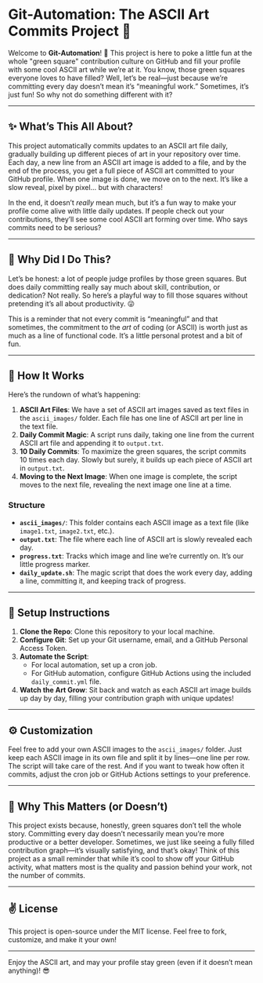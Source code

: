 # Git-Automation: The ASCII Art Commits Project 🎨

Welcome to **Git-Automation**! 🎉 This project is here to poke a little fun at the whole "green square" contribution culture on GitHub and fill your profile with some cool ASCII art while we’re at it. You know, those green squares everyone loves to have filled? Well, let’s be real—just because we’re committing every day doesn’t mean it’s “meaningful work.” Sometimes, it’s just fun! So why not do something different with it?

---

## ✨ What’s This All About?

This project automatically commits updates to an ASCII art file daily, gradually building up different pieces of art in your repository over time. Each day, a new line from an ASCII art image is added to a file, and by the end of the process, you get a full piece of ASCII art committed to your GitHub profile. When one image is done, we move on to the next. It’s like a slow reveal, pixel by pixel… but with characters!

In the end, it doesn’t *really* mean much, but it’s a fun way to make your profile come alive with little daily updates. If people check out your contributions, they’ll see some cool ASCII art forming over time. Who says commits need to be serious?

---

## 🌟 Why Did I Do This?

Let’s be honest: a lot of people judge profiles by those green squares. But does daily committing really say much about skill, contribution, or dedication? Not really. So here’s a playful way to fill those squares without pretending it’s all about productivity. 😜

This is a reminder that not every commit is “meaningful” and that sometimes, the commitment to the *art* of coding (or ASCII) is worth just as much as a line of functional code. It’s a little personal protest and a bit of fun.

---

## 🤔 How It Works

Here’s the rundown of what’s happening:

1. **ASCII Art Files**: We have a set of ASCII art images saved as text files in the `ascii_images/` folder. Each file has one line of ASCII art per line in the text file.
2. **Daily Commit Magic**: A script runs daily, taking one line from the current ASCII art file and appending it to `output.txt`.
3. **10 Daily Commits**: To maximize the green squares, the script commits 10 times each day. Slowly but surely, it builds up each piece of ASCII art in `output.txt`.
4. **Moving to the Next Image**: When one image is complete, the script moves to the next file, revealing the next image one line at a time.

### Structure

- **`ascii_images/`**: This folder contains each ASCII image as a text file (like `image1.txt`, `image2.txt`, etc.).
- **`output.txt`**: The file where each line of ASCII art is slowly revealed each day.
- **`progress.txt`**: Tracks which image and line we’re currently on. It’s our little progress marker.
- **`daily_update.sh`**: The magic script that does the work every day, adding a line, committing it, and keeping track of progress.

---

## 🚀 Setup Instructions

1. **Clone the Repo**: Clone this repository to your local machine.
2. **Configure Git**: Set up your Git username, email, and a GitHub Personal Access Token.
3. **Automate the Script**:
   - For local automation, set up a cron job.
   - For GitHub automation, configure GitHub Actions using the included `daily_commit.yml` file.
4. **Watch the Art Grow**: Sit back and watch as each ASCII art image builds up day by day, filling your contribution graph with unique updates!

---

## ⚙️ Customization

Feel free to add your own ASCII images to the `ascii_images/` folder. Just keep each ASCII image in its own file and split it by lines—one line per row. The script will take care of the rest. And if you want to tweak how often it commits, adjust the cron job or GitHub Actions settings to your preference.

---

## 📅 Why This Matters (or Doesn’t)

This project exists because, honestly, green squares don’t tell the whole story. Committing every day doesn’t necessarily mean you’re more productive or a better developer. Sometimes, we just like seeing a fully filled contribution graph—it’s visually satisfying, and that’s okay! Think of this project as a small reminder that while it’s cool to show off your GitHub activity, what matters most is the quality and passion behind your work, not the number of commits.

---

## ✌️ License

This project is open-source under the MIT license. Feel free to fork, customize, and make it your own!

---

Enjoy the ASCII art, and may your profile stay green (even if it doesn’t mean anything)! 😎
